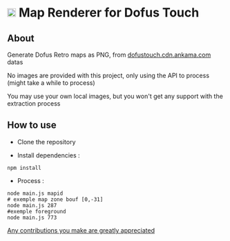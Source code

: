 # <img src="https://cdn.dofusretro.fr/img/map.png" height="20"> Map Renderer for Dofus Touch 

## About

Generate Dofus Retro maps as PNG, from [dofustouch.cdn.ankama.com](https://dofustouch.cdn.ankama.com) datas

No images are provided with this project, only using the API to process (might take a while to process)

You may use your own local images, but you won't get any support with the extraction process

## How to use

- Clone the repository

- Install dependencies : 
```shell
npm install
```
- Process :
```shell
node main.js mapid
# exemple map zone bouf [0,-31]
node main.js 287
#exemple foreground
node main.js 773
```

[Any contributions you make are greatly appreciated](https://github.com/aejii/MapRenderer-DT)